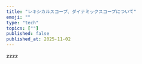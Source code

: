 ```yaml
---
title: "レキシカルスコープ、ダイナミックスコープについて"
emoji: ""
type: "tech"
topics: [""]
published: false
published_at: 2025-11-02
---
```


zzzz
